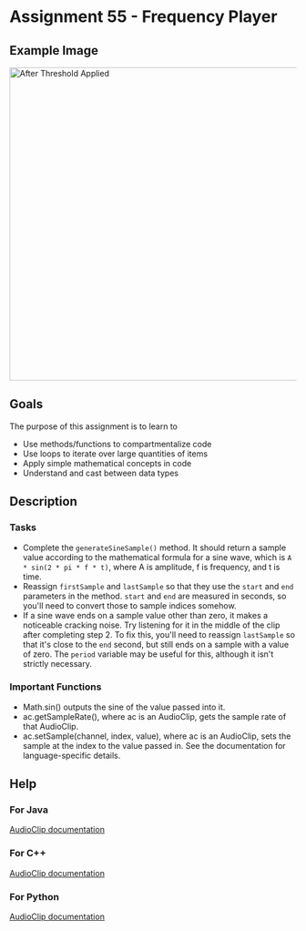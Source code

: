 Assignment 55 - Frequency Player
============

## Example Image

<img src="figures/audioAfter.png" alt="After Threshold Applied" width="550px"></img>

## Goals

The purpose of this assignment is to learn to
 - Use methods/functions to compartmentalize code
 - Use loops to iterate over large quantities of items
 - Apply simple mathematical concepts in code
 - Understand and cast between data types

## Description

### Tasks
 - Complete the `generateSineSample()` method. It should return a sample value according to the mathematical formula for a sine wave,
 which is `A * sin(2 * pi * f * t)`, where A is amplitude, f is frequency, and t is time.
 - Reassign `firstSample` and `lastSample` so that they use the `start` and `end` parameters in the method.
 `start` and `end` are measured in seconds, so you'll need to convert those to sample indices somehow.
 - If a sine wave ends on a sample value other than zero, it makes a noticeable cracking noise.
 Try listening for it in the middle of the clip after completing step 2.
 To fix this, you'll need to reassign `lastSample` so that it's close to the `end` second, but still ends on a sample with a value of zero.
 The `period` variable may be useful for this, although it isn't strictly necessary.


### Important Functions
- Math.sin() outputs the sine of the value passed into it.
- ac.getSampleRate(), where ac is an AudioClip, gets the sample rate of that AudioClip.
- ac.setSample(channel, index, value), where ac is an AudioClip, sets the sample at the index to the value passed in.
See the documentation for language-specific details.

## Help
### For Java
[AudioClip documentation](http://bridgesuncc.github.io/doc/java-api/current/html/classbridges_1_1base_1_1_audio_clip.html)
### For C++
[AudioClip documentation](http://bridgesuncc.github.io/doc/cxx-api/current/html/classbridges_1_1datastructure_1_1_audio_clip.html)
### For Python
[AudioClip documentation](http://bridgesuncc.github.io/doc/python-api/current/html/classbridges_1_1audio__clip_1_1_audio_clip.html)
